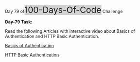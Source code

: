 Day 79 of<span style="font-size: 2em; background-color: lightgray;">100-Days-Of-Code</span> Challenge

**Day-79 Task:**

Read the following Articles with interactive video about Basics of Authentication and HTTP Basic Authentication.

[Basics of Authentication](https://roadmap.sh/guides/basics-of-authentication)

[HTTP Basic Authentication](https://roadmap.sh/guides/http-basic-authentication)